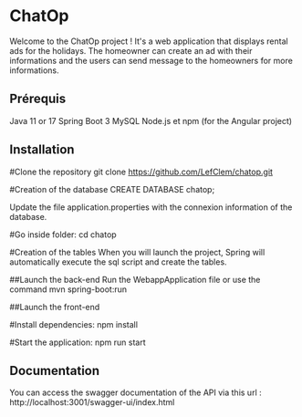 # ChatOp

Welcome to the ChatOp project ! It's a web application that displays rental ads for the holidays. 
The homeowner can create an ad with their informations and the users can send message to the homeowners for more informations.

## Prérequis

Java 11 or 17
Spring Boot 3
MySQL
Node.js et npm (for the Angular project)

## Installation

#Clone the repository
git clone https://github.com/LefClem/chatop.git

#Creation of the database
CREATE DATABASE chatop;

Update the file application.properties with the connexion information of the database.

#Go inside folder:
cd chatop

#Creation of the tables
When you will launch the project, Spring will automatically execute the sql script and create the tables.

##Launch the back-end
Run the WebappApplication file or use the command mvn spring-boot:run    

##Launch the front-end

#Install dependencies:
npm install

#Start the application:
npm run start

## Documentation

You can access the swagger documentation of the API via this url : http://localhost:3001/swagger-ui/index.html
